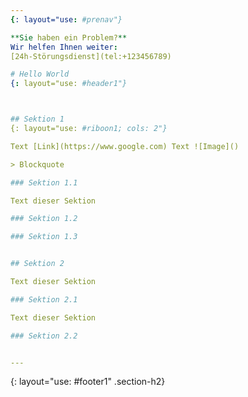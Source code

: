 ```yaml
---
{: layout="use: #prenav"}

**Sie haben ein Problem?**
Wir helfen Ihnen weiter:
[24h-Störungsdienst](tel:+123456789)

# Hello World
{: layout="use: #header1"}



## Sektion 1
{: layout="use: #riboon1; cols: 2"}

Text [Link](https://www.google.com) Text ![Image]()

> Blockquote

### Sektion 1.1

Text dieser Sektion

### Sektion 1.2

### Sektion 1.3


## Sektion 2

Text dieser Sektion

### Sektion 2.1

Text dieser Sektion

### Sektion 2.2


---
```

{: layout="use: #footer1" .section-h2}

